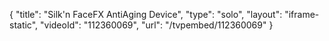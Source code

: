 {
    "title": "Silk'n FaceFX AntiAging Device",
    "type": "solo",
    "layout": "iframe-static",
    "videoId": "112360069",
    "url": "\/tvpembed\/112360069"
}